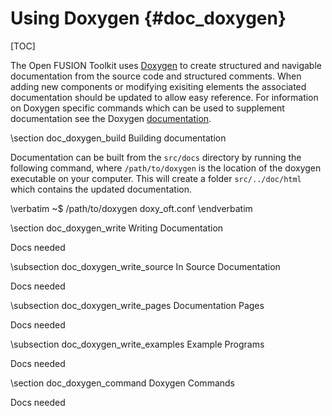 Using Doxygen    {#doc_doxygen}
=============

[TOC]

The Open FUSION Toolkit uses [Doxygen](http://www.stack.nl/~dimitri/doxygen/) to create structured and
navigable documentation from the source code and structured comments. When adding
new components or modifying exisiting elements the associated documentation should be
updated to allow easy reference. For information on Doxygen specific commands which can
be used to supplement documentation see the Doxygen
[documentation](http://www.stack.nl/~dimitri/doxygen/manual/commands.html).

\section doc_doxygen_build Building documentation

Documentation can be built from the `src/docs` directory by running the following command,
where `/path/to/doxygen` is the location of the doxygen executable on your computer. This
will create a folder `src/../doc/html` which contains the updated documentation.

\verbatim
~$ /path/to/doxygen doxy_oft.conf
\endverbatim

\section doc_doxygen_write Writing Documentation

Docs needed

\subsection doc_doxygen_write_source In Source Documentation

Docs needed

\subsection doc_doxygen_write_pages Documentation Pages

Docs needed

\subsection doc_doxygen_write_examples Example Programs

Docs needed

\section doc_doxygen_command Doxygen Commands

Docs needed
